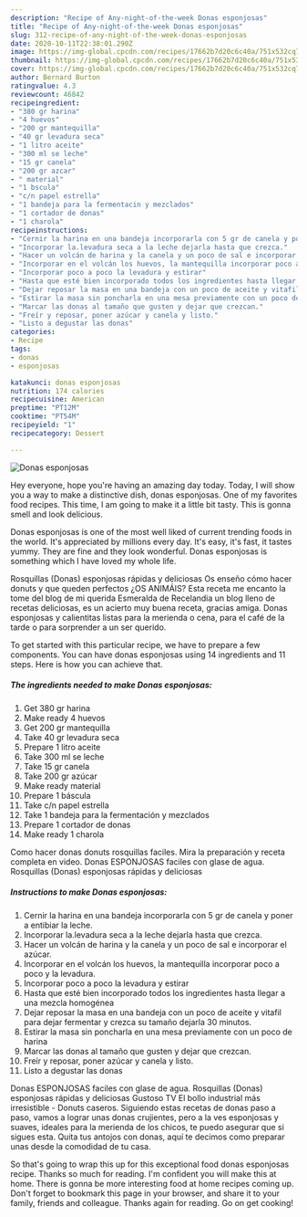 ```yaml
---
description: "Recipe of Any-night-of-the-week Donas esponjosas"
title: "Recipe of Any-night-of-the-week Donas esponjosas"
slug: 312-recipe-of-any-night-of-the-week-donas-esponjosas
date: 2020-10-11T22:38:01.290Z
image: https://img-global.cpcdn.com/recipes/17662b7d20c6c40a/751x532cq70/donas-esponjosas-foto-principal.jpg
thumbnail: https://img-global.cpcdn.com/recipes/17662b7d20c6c40a/751x532cq70/donas-esponjosas-foto-principal.jpg
cover: https://img-global.cpcdn.com/recipes/17662b7d20c6c40a/751x532cq70/donas-esponjosas-foto-principal.jpg
author: Bernard Burton
ratingvalue: 4.3
reviewcount: 46842
recipeingredient:
- "380 gr harina"
- "4 huevos"
- "200 gr mantequilla"
- "40 gr levadura seca"
- "1 litro aceite"
- "300 ml se leche"
- "15 gr canela"
- "200 gr azcar"
- " material"
- "1 bscula"
- "c/n papel estrella"
- "1 bandeja para la fermentacin y mezclados"
- "1 cortador de donas"
- "1 charola"
recipeinstructions:
- "Cernir la harina en una bandeja incorporarla con 5 gr de canela y poner a entibiar la leche."
- "Incorporar la.levadura seca a la leche dejarla hasta que crezca."
- "Hacer un volcán de harina y la canela y un poco de sal e incorporar el azúcar."
- "Incorporar en el volcán los huevos, la mantequilla incorporar poco a poco y la levadura."
- "Incorporar poco a poco la levadura y estirar"
- "Hasta que esté bien incorporado todos los ingredientes hasta llegar a una mezcla homogénea"
- "Dejar reposar la masa en una bandeja con un poco de aceite y vitafil para dejar fermentar y crezca su tamaño dejarla 30 minutos."
- "Estirar la masa sin poncharla en una mesa previamente con un poco de harina"
- "Marcar las donas al tamaño que gusten y dejar que crezcan."
- "Freír y reposar, poner azúcar y canela y listo."
- "Listo a degustar las donas"
categories:
- Recipe
tags:
- donas
- esponjosas

katakunci: donas esponjosas 
nutrition: 174 calories
recipecuisine: American
preptime: "PT12M"
cooktime: "PT54M"
recipeyield: "1"
recipecategory: Dessert

---
```



![Donas esponjosas](https://img-global.cpcdn.com/recipes/17662b7d20c6c40a/751x532cq70/donas-esponjosas-foto-principal.jpg)

Hey everyone, hope you're having an amazing day today. Today, I will show you a way to make a distinctive dish, donas esponjosas. One of my favorites food recipes. This time, I am going to make it a little bit tasty. This is gonna smell and look delicious.

Donas esponjosas is one of the most well liked of current trending foods in the world. It's appreciated by millions every day. It's easy, it's fast, it tastes yummy. They are fine and they look wonderful. Donas esponjosas is something which I have loved my whole life.

Rosquillas (Donas) esponjosas rápidas y deliciosas Os enseño cómo hacer donuts y que queden perfectos ¿OS ANIMÁIS? Esta receta me encanto la tome del blog de mi querida Esmeralda de Recelandia un blog lleno de recetas deliciosas, es un acierto muy buena receta, gracias amiga. Donas esponjosas y calientitas listas para la merienda o cena, para el café de la tarde o para sorprender a un ser querido.


To get started with this particular recipe, we have to prepare a few components. You can have donas esponjosas using 14 ingredients and 11 steps. Here is how you can achieve that.

<!--inarticleads1-->

##### The ingredients needed to make Donas esponjosas:

1. Get 380 gr harina
1. Make ready 4 huevos
1. Get 200 gr mantequilla
1. Take 40 gr levadura seca
1. Prepare 1 litro aceite
1. Take 300 ml se leche
1. Take 15 gr canela
1. Take 200 gr azúcar
1. Make ready  material
1. Prepare 1 báscula
1. Take c/n papel estrella
1. Take 1 bandeja para la fermentación y mezclados
1. Prepare 1 cortador de donas
1. Make ready 1 charola


Como hacer donas donuts rosquillas faciles. Mira la preparación y receta completa en video. Donas ESPONJOSAS faciles con glase de agua. Rosquillas (Donas) esponjosas rápidas y deliciosas 

<!--inarticleads2-->

##### Instructions to make Donas esponjosas:

1. Cernir la harina en una bandeja incorporarla con 5 gr de canela y poner a entibiar la leche.
1. Incorporar la.levadura seca a la leche dejarla hasta que crezca.
1. Hacer un volcán de harina y la canela y un poco de sal e incorporar el azúcar.
1. Incorporar en el volcán los huevos, la mantequilla incorporar poco a poco y la levadura.
1. Incorporar poco a poco la levadura y estirar
1. Hasta que esté bien incorporado todos los ingredientes hasta llegar a una mezcla homogénea
1. Dejar reposar la masa en una bandeja con un poco de aceite y vitafil para dejar fermentar y crezca su tamaño dejarla 30 minutos.
1. Estirar la masa sin poncharla en una mesa previamente con un poco de harina
1. Marcar las donas al tamaño que gusten y dejar que crezcan.
1. Freír y reposar, poner azúcar y canela y listo.
1. Listo a degustar las donas


Donas ESPONJOSAS faciles con glase de agua. Rosquillas (Donas) esponjosas rápidas y deliciosas Gustoso TV El bollo industrial más irresistible - Donuts caseros. Siguiendo estas recetas de donas paso a paso, vamos a lograr unas donas crujientes, pero a la ves esponjosas y suaves, ideales para la merienda de los chicos, te puedo asegurar que si sigues esta. Quita tus antojos con donas, aquí te decimos como preparar unas desde la comodidad de tu casa. 

So that's going to wrap this up for this exceptional food donas esponjosas recipe. Thanks so much for reading. I'm confident you will make this at home. There is gonna be more interesting food at home recipes coming up. Don't forget to bookmark this page in your browser, and share it to your family, friends and colleague. Thanks again for reading. Go on get cooking!
